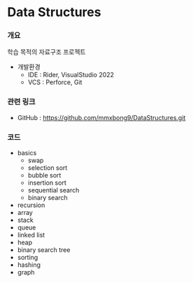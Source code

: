 # Data Structures

### 개요

학습 목적의 자료구조 프로젝트

- 개발환경
    - IDE : Rider, VisualStudio 2022
    - VCS : Perforce, Git

### 관련 링크

- GitHub : https://github.com/mmxbong9/DataStructures.git

### 코드
- basics
    - swap
    - selection sort
    - bubble sort
    - insertion sort
    - sequential search
    - binary search
- recursion
- array
- stack
- queue
- linked list
- heap
- binary search tree
- sorting
- hashing
- graph
